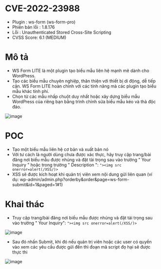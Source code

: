 # CVE-2022-23988

- Plugin : ws-form (ws-form-pro)
- Phiên bản lỗi : 1.8.176
- Lỗi : Unauthenticated Stored Cross-Site Scripting
- CVSS Score: 6.1 (MEDIUM)

# Mô tả

- WS Form LITE là một plugin tạo biểu mẫu liên hệ mạnh mẽ dành cho WordPress.
- Tạo các biểu mẫu chuyên nghiệp, thân thiện với thiết bị di động, dễ tiếp cận. WS Form LITE hoàn chỉnh với các tính năng mà các plugin tạo biểu mẫu khác tính phí.
- Chọn từ các mẫu nhấp chuột duy nhất hoặc xây dựng biểu mẫu WordPress của riêng bạn bằng trình chỉnh sửa biểu mẫu kéo và thả độc đáo.

![image](https://github.com/Manh130902/wordpress/assets/93723285/95db0ff2-6912-4c2c-a04c-a310ab7039a7)

# POC

- Tạo một biểu mẫu liên hệ cơ bản và xuất bản nó
- Với tư cách là người dùng chưa được xác thực, hãy truy cập trang/bài đăng nơi biểu mẫu được nhúng và đặt tải trọng sau vào trường " Your Inquiry " hoặc trong trường " Description ": `"><img src onerror=alert(/XSS/)>`
- XSS sẽ được kích hoạt khi quản trị viên xem nội dung gửi liên quan (ví dụ: wp-admin/admin.php?orderby&order&page=ws-form-submit&id=1&paged=1#1)

# Khai thác

- Truy cập trang/bài đăng nơi biểu mẫu được nhúng và đặt tải trọng sau vào trường " Your Inquiry": `"><img src onerror=alert(/XSS/)>`

![image](https://github.com/Manh130902/wordpress/assets/93723285/2f533615-035f-4e90-9dd8-6c9bb7e96364)

- Sau đó nhấn Submit, khi đó nếu quản trị viên hoặc các user có quyền vào xem các yêu cầu được gửi đến thì đoạn mã script đọ hại sẽ được thực thi

![image](https://github.com/Manh130902/wordpress/assets/93723285/f8a9c0ac-fc16-4bcc-8dca-619429fef1b4)
